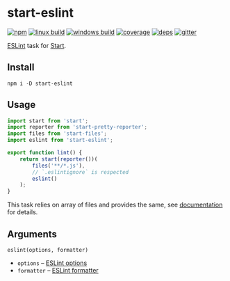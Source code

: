 # start-eslint

[![npm](https://img.shields.io/npm/v/start-eslint.svg?style=flat-square)](https://www.npmjs.com/package/start-eslint)
[![linux build](https://img.shields.io/travis/start-runner/eslint.svg?label=linux&style=flat-square)](https://travis-ci.org/start-runner/eslint)
[![windows build](https://img.shields.io/appveyor/ci/start-runner/eslint.svg?label=windows&style=flat-square)](https://ci.appveyor.com/project/start-runner/eslint)
[![coverage](https://img.shields.io/codecov/c/github/start-runner/eslint.svg?style=flat-square)](https://codecov.io/github/start-runner/eslint)
[![deps](https://img.shields.io/gemnasium/start-runner/eslint.svg?style=flat-square)](https://gemnasium.com/start-runner/eslint)
[![gitter](https://img.shields.io/badge/gitter-join_chat_%E2%86%92-00d06f.svg?style=flat-square)](https://gitter.im/start-runner/start)

[ESLint](http://eslint.org/) task for [Start](https://github.com/start-runner/start).

## Install

```
npm i -D start-eslint
```

## Usage

```js
import start from 'start';
import reporter from 'start-pretty-reporter';
import files from 'start-files';
import eslint from 'start-eslint';

export function lint() {
    return start(reporter())(
        files('**/*.js'),
        // `.eslintignore` is respected
        eslint()
    );
}
```

This task relies on array of files and provides the same, see [documentation](https://github.com/start-runner/start#readme) for details.

## Arguments

`eslint(options, formatter)`

* `options` – [ESLint options](http://eslint.org/docs/developer-guide/nodejs-api.html#cliengine)
* `formatter` – [ESLint formatter](http://eslint.org/docs/developer-guide/nodejs-api.html#getformatter)
